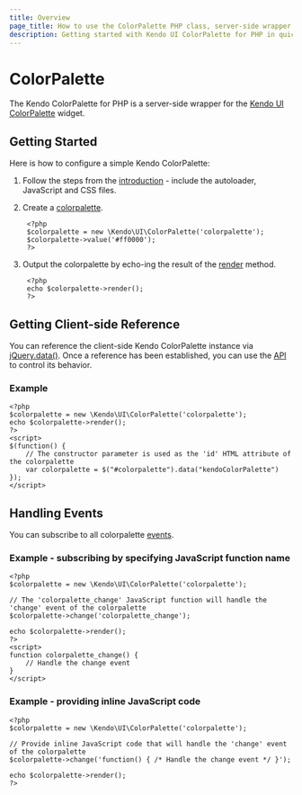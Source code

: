 ```yaml
---
title: Overview
page_title: How to use the ColorPalette PHP class, server-side wrapper for Kendo UI ColorPalette widget
description: Getting started with Kendo UI ColorPalette for PHP in quick steps - configure Kendo UI ColorPalette widget and operate Kendo UI ColorPalette events.
---
```


# ColorPalette

The Kendo ColorPalette for PHP is a server-side wrapper for the [Kendo UI ColorPalette](/api/web/colorpalette) widget.

## Getting Started

Here is how to configure a simple Kendo ColorPalette:

1. Follow the steps from the [introduction](/php/introduction) - include the autoloader, JavaScript and CSS files.

2. Create a [colorpalette](/api/php/Kendo/UI/ColorPalette).

        <?php
        $colorpalette = new \Kendo\UI\ColorPalette('colorpalette');
        $colorpalette->value('#ff0000');
        ?>

3. Output the colorpalette by echo-ing the result of the [render](/api/php/Kendo/UI/Widget#render) method.

        <?php
        echo $colorpalette->render();
        ?>

## Getting Client-side Reference

You can reference the client-side Kendo ColorPalette instance via [jQuery.data()](http://api.jquery.com/jQuery.data/).
Once a reference has been established, you can use the [API](/api/web/colorpalette#methods) to control its behavior.


### Example

    <?php
    $colorpalette = new \Kendo\UI\ColorPalette('colorpalette');
    echo $colorpalette->render();
    ?>
    <script>
    $(function() {
        // The constructor parameter is used as the 'id' HTML attribute of the colorpalette
        var colorpalette = $("#colorpalette").data("kendoColorPalette")
    });
    </script>

## Handling Events

You can subscribe to all colorpalette [events](/api/web/colorpalette#events).

### Example - subscribing by specifying JavaScript function name

    <?php
    $colorpalette = new \Kendo\UI\ColorPalette('colorpalette');

    // The 'colorpalette_change' JavaScript function will handle the 'change' event of the colorpalette
    $colorpalette->change('colorpalette_change');

    echo $colorpalette->render();
    ?>
    <script>
    function colorpalette_change() {
        // Handle the change event
    }
    </script>

### Example - providing inline JavaScript code

    <?php
    $colorpalette = new \Kendo\UI\ColorPalette('colorpalette');

    // Provide inline JavaScript code that will handle the 'change' event of the colorpalette
    $colorpalette->change('function() { /* Handle the change event */ }');

    echo $colorpalette->render();
    ?>
